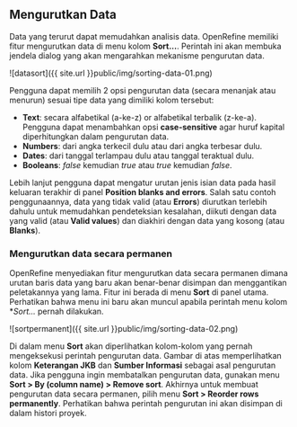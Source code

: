 Mengurutkan Data
----------------

Data yang terurut dapat memudahkan analisis data. OpenRefine memiliki fitur mengurutkan data di menu kolom **Sort...**. Perintah ini akan membuka jendela dialog yang akan mengarahkan mekanisme pengurutan data.

![datasort]({{ site.url }}public/img/sorting-data-01.png)

Pengguna dapat memilih 2 opsi pengurutan data (secara menanjak atau menurun) sesuai tipe data yang dimiliki kolom tersebut:

* **Text**: secara alfabetikal (a-ke-z) or alfabetikal terbalik (z-ke-a). Pengguna dapat menambahkan opsi **case-sensitive** agar huruf kapital diperhitungkan dalam pengurutan data.
* **Numbers**: dari angka terkecil dulu atau dari angka terbesar dulu.
* **Dates**: dari tanggal terlampau dulu atau tanggal teraktual dulu.
* **Booleans**: *false* kemudian *true* atau *true* kemudian *false*.

Lebih lanjut pengguna dapat mengatur urutan jenis isian data pada hasil keluaran terakhir di panel **Position blanks and errors**. Salah satu contoh penggunaannya, data yang tidak valid (atau **Errors**) diurutkan terlebih dahulu untuk memudahkan pendeteksian kesalahan, diikuti dengan data yang valid (atau **Valid values**) dan diakhiri dengan data yang kosong (atau **Blanks**).

### Mengurutkan data secara permanen

OpenRefine menyediakan fitur mengurutkan data secara permanen dimana urutan baris data yang baru akan benar-benar disimpan dan menggantikan peletakannya yang lama. Fitur ini berada di menu **Sort** di panel utama. Perhatikan bahwa menu ini baru akan muncul apabila perintah menu kolom **Sort...* pernah dilakukan.

![sortpermanent]({{ site.url }}public/img/sorting-data-02.png)

Di dalam menu **Sort** akan diperlihatkan kolom-kolom yang pernah mengeksekusi perintah pengurutan data. Gambar di atas memperlihatkan kolom **Keterangan JKB** dan **Sumber Informasi** sebagai asal pengurutan data. Jika pengguna ingin membatalkan pengurutan data, gunakan menu **Sort > By (column name) > Remove sort**. Akhirnya untuk membuat pengurutan data secara permanen, pilih menu **Sort > Reorder rows permanently**. Perhatikan bahwa perintah pengurutan ini akan disimpan di dalam histori proyek.